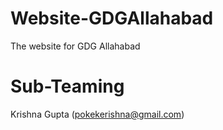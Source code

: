 Website-GDGAllahabad
====================

The website for GDG Allahabad

Sub-Teaming
====
Krishna Gupta (pokekerishna@gmail.com)
